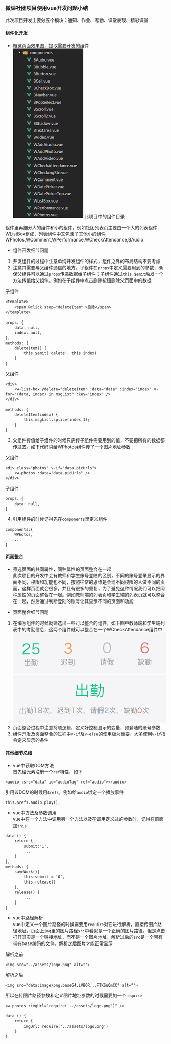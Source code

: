### 微课社团项目使用vue开发问题小结  
此次项目开发主要分五个模块：通知、作业、考勤、课堂表现、精彩课堂
#### 组件化开发
- 概览页面效果图，提取需要开发的组件  
![组件图片](images/weike-vue/img01.png)  此项目中的组件目录  

组件里再细分大的组件和小的组件，例如社团列表页主要由一个大的列表组件WListBox组成，列表组件中又包含了其他小的组件WPhotos,WComment,WPerformance,WCheckAttendance,BAudio  

- 组件开发细节问题  
1. 开发组件的过程中注意单纯开发组件的样式，组件之外的布局结构不要考虑  
2. 注意其需要与父组件通信的地方，子组件在`props`中定义需要用到的参数，确保父组件可以通过`props`传递数据给子组件；子组件通过`this.$emit`触发一个方法传值给父组件。例如在子组件中点击删除按钮删除父页面中的数据

子组件
```
<template>
    <span @click.stop="deleteItem" >删除</span>
</template>

props: {
    data: null,
    index: null,
},
methods: {
    deleteItem() {
        this.$emit('delete', this.index)
    }
}
```  
父组件
```
<div>
    <w-list-box @delete="deleteItem" :data="data" :index="index" v-for="(data, index) in msgList" :key="index" />
</div>

methods: {
    deleteItem(index) {
        this.msgList.splice(index,1);
    }
}
```
3. 父组件传值给子组件的时候只需传子组件需要用到的值，不要把所有的数据都传过去。如下代码只给WPhotos组件传了一个图片地址参数

父组件
```  
<div class="photos" v-if="data.picUrls">
    <w-photos :data="data.picUrls" />
</div>
```       
子组件  
``` 
props: {
    data: null,
}
``` 

4. 引用组件的时候记得先在`components`里定义组件  
```  
components:{
    WPhotos,
    ...
}
```  
#### 页面整合  
- 筛选页面的共同属性，同种属性的页面整合在一起  
此次项目的开发中会有教师和学生账号登陆的区别，不同的账号登录显示的界面不同，权限和功能也不同，按照往常的思维是会给不同权限的人做不同的页面，这样页面就会很多，并且有很多的重复，为了避免这种情况我们可以把同种属性的页面整合在一起。例如教师端的列表页和学生端的列表页就可以整合在一起，然后通过判断登陆的账号让其显示不同的页面和功能 

- 页面整合细节问题  
1. 在编写组件的时候就筛选出一些可以整合的组件，如下图中教师端和学生端列表中的考勤信息，这两个组件就可以整合在一个WCheckAttendance组件中  
![组件图片](images/weike-vue/img02.png)![组件图片](images/weike-vue/img03.png)  
2. 页面整合过程中注意捋顺逻辑，定义好控制显示的变量，如登陆的账号参数  
3. 组件开发及页面整合的过程中`v-if`及`v-else`的使用极为重要，大多使用`v-if`指令定义显示的条件  
#### 其他细节总结  
- vue中获取DOM方法  
首先给元素注册一个`ref`特性，如下  
``` 
<audio :src="data" id="audioTag" ref="audio"></audio>
``` 
引用该DOM的时候用`$refs`，例如给`audio`绑定一个播放事件
``` 
this.$refs.audio.play();
``` 
- vue中方法及参数调用  
vue中在一个方法中调用另一个方法以及在调用定义过的参数时，记得在前面加`this`  
``` 
data () {
    return {            
        submit:'1',
        ...
    }
},
methods: {
    saveWork(){
        this.submit = '0',
        this.release()
    },
    release() {
        ...
    }
}
```
- vue中路径解析  
vue中定义一个图片路径的时候需要用`require`对它进行解析，直接传图片路径地址，页面上`img`里的图片路径`src`中看似是一个正确的图片路径，但是点击打开其实是一个链接地址，而不是一个图片地址，解析过后的`src`是一个带有带有base编码的文件，解析之后图片才能正常显示  

解析之前
``` 
<img src="../assets/logo.png" alt="">
``` 
解析之后
``` 
<img src="data:image/png;base64,iVBOR...FTKSuQmCC" alt="">
``` 
所以在传图片路径参数和定义图片地址参数的时候需要加一个`require`  
``` 
<w-photos :imgUrl="require('../assets/logo.png')" />

data () {
    return {            
        imgUrl: require('../assets/logo.png')
    }
}
``` 
